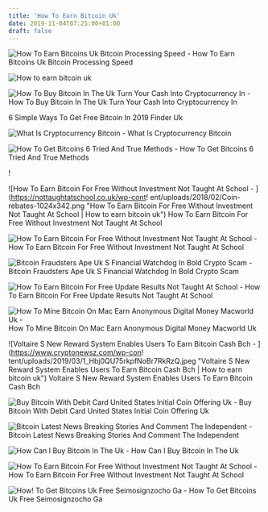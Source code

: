 ```yaml
---
title: 'How To Earn Bitcoin Uk'
date: 2019-11-04T07:25:00+01:00
draft: false
---
```


![How To Earn Bitcoins Uk Bitcoin Processing Speed - ](http://www.nairaland.com/attachments/2809355_cryptoinvest1_png62ce9eb8ea1d986d91298d9a1b56cee9 "How To Earn Bitcoins Uk Bitcoin Processing Speed | How to earn bitcoin uk") How To Earn Bitcoins Uk Bitcoin Processing Speed

![How to earn bitcoin uk](https://coinrevolution.com/wp-content/uploads/2019/08/14.jpg "How to earn bitcoin uk") 

![How To Buy Bitcoin In The Uk Turn Your Cash Into Cryptocurrency In - ](https://cdn2.alphr.com/sites/alphr/files/styles/insert_main_wide_image/public/9/17/coinbase_wallet_0.png?itok=c0y9eDVE "How To Buy Bitcoin In The Uk Turn Your Cash Into Cryptocurrency In | How to earn bitcoin uk") How To Buy Bitcoin In The Uk Turn Your Cash Into Cryptocurrency In

 6 Simple Ways To Get Free Bitcoin In 2019 Finder Uk

![What Is Cryptocurrency Bitcoin - ](https://brightcove04pmdo-a.akamaihd.net/4221396001/4221396001_5564440003001_5564435375001-vs.jpg?pubId=4221396001&videoId=5564435375001 "What Is Cryptocurrency Bitcoin | How to earn bitcoin uk") What Is Cryptocurrency Bitcoin

![How To Get Bitcoins 6 Tried And True Methods - ](https://blog.hubspot.com/hubfs/how-to-get-bitcoins.jpg "How To Get Bitcoins 6 Tried And True Methods | How to earn bitcoin uk") How To Get Bitcoins 6 Tried And True Methods

!

![How To Earn Bitcoin For Free Without Investment Not Taught At School - ](https://nottaughtatschool.co.uk/wp-cont!   ent/uploads/2018/02/Coin-rebates-1024x342.png "How To Earn Bitcoin For Free Without Investment Not Taught At School | How to earn bitcoin uk") How To Earn Bitcoin For Free Without Investment Not Taught At School

![How To Earn Bitcoin For Free Without Investment Not Taught At School - ](https://nottaughtatschool.co.uk/wp-content/uploads/2018/02/Coin-Rebates-1.png "How To Earn Bitcoin For Free Without Investment Not Taught At School | How to earn bitcoin uk") How To Earn Bitcoin For Free Without Investment Not Taught At School

![Bitcoin Fraudsters Ape Uk S Financial Watchdog In Bold Crypto Scam - ](https://www.ccn.com/wp-content/uploads/2019/07/fca-bitcoin-scam-email.jpg "Bitcoin Fraudsters Ape Uk S Financial Watchdog In Bo!   ld Crypto Scam | How to earn bitcoin uk") Bitcoin Fraudsters Ape Uk S Financial Watchdog In Bold Crypto Scam

![How To Earn Bitcoin For Free Update Results Not Taught At School - ](https://nottaughtatschool.co.uk/wp-content/uploads/2018/07/How-to-earn-bitcoin-for-free..png "How To Earn Bitcoin For Free Update Results Not Taught At School | How to earn bitcoin uk") How To Earn Bitcoin For Free Update Results Not Taught At School

![How To Mine Bitcoin On Mac Earn Anonymous Digital Money Macworld Uk - ](https://www.macworld.co.uk/cmsdata/features/3659475/how-to-mine-bitcoin-on-mac-main_thumb800.jpg "How To Mine Bitcoin On Mac Earn Anonymous Digital Money Macworld Uk | How to earn bitcoin uk") How To Mine Bitcoin On Mac Earn Anonymous Digital Money Macworld Uk

![Voltaire S New Reward System Enables Users To Earn Bitcoin Cash Bch - ](https://www.cryptonewsz.com/wp-con!   tent/uploads/2019/03/1_Hbj0QU75rkpfNoBr7RkRzQ.jpeg "Voltaire S New Reward System Enables Users To Earn Bitcoin Cash Bch | How to earn bitcoin uk") Voltaire S New Reward System Enables Users To Earn Bitcoin Cash Bch

![Buy Bitcoin With Debit Card United States Initial Coin Offering Uk - ](https://news.bitcoin.com/wp-content/uploads/2018/06/shutterstock_1042111714_1600-1520x1024.jpg "Buy Bitcoin With Debit Card United States Initial Coin Offering Uk | How to earn bitcoin uk") Buy Bitcoin With Debit Card United States Initial Coin Offering Uk

![Bitcoin Latest News Breaking Stories And Comment The Independent - ](https://static.independent.co.uk/s3fs-public/thumbnails/image/2019/08/13/10/china-cryptocurrency-bitcoin-when.jpg "Bitcoin Latest News Breaking Stories And Comment The Independent | How t!   o earn bitcoin uk") Bitcoin Latest News Breaking Stories And Comment The Independent

![How Can I Buy Bitcoin In The Uk - ](https://www.telegraph.co.uk/content/dam/technology/2017/07/19/TELEMMGLPICT000134674566_trans_NvBQzQNjv4BqC_LLCXkS_z-CZqgOMP7Bey6NLFRCnp8jC6l5H1gpWZE.jpeg?imwidth=450 "How Can I Buy Bitcoin In The Uk | How to earn bitcoin uk") How Can I Buy Bitcoin In The Uk

![How To Earn Bitcoin For Free Without Investment Not Taught At School - ](https://nottaughtatschool.co.uk/wp-content/uploads/2018/02/Earnably-3.png "How To Earn Bitcoin For Free Without Investment Not Taught At School | How to earn bitcoin uk") How To Earn Bitcoin For Free Without Investment Not Taught At School

![How!    To Get Bitcoins Uk Free Seimosignzocho Ga - ](http://i.telegraph.co.uk/multimedia/archive/02526/bitcoin_2526752b.jpg "How To Get Bitcoi!   ns Uk Free Seimosignzocho Ga | How to earn bitcoin uk") How To Get Bitcoins Uk Free Seimosignzocho Ga